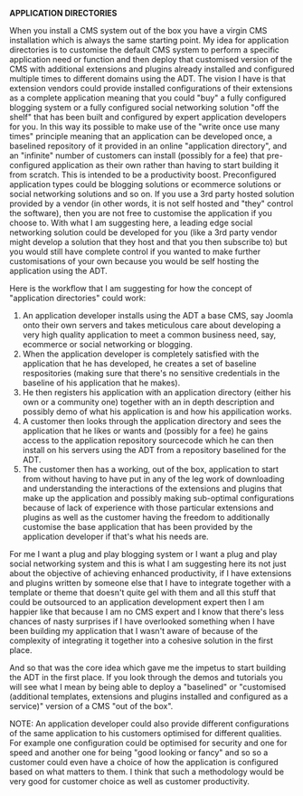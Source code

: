 **APPLICATION DIRECTORIES**

When you install a CMS system out of the box you have a virgin CMS installation which is always the same starting point. My idea for application directories is to customise the default CMS system to perform a specific application need or function and then deploy that customised version of the CMS with additional extensions and plugins already installed and configured multiple times to different domains using the ADT. The vision I have is that extension vendors could provide installed configurations of their extensions as a complete application meaning that you could "buy" a fully configured blogging system or a fully configured social networking solution "off the shelf" that has been built and configured by expert application developers for you. In this way its possible to make use of the "write once use many times" principle meaning that an application can be developed once, a baselined repository of it provided in an online "application directory", and an "infinite" number of customers can install (possibly for a fee) that pre-configured application as their own rather than having to start building it from scratch. This is intended to be a productivity boost. Preconfigured application types could be blogging solutions or ecommerce solutions or social networking solutions and so on. If you use a 3rd party hosted solution provided by a vendor (in other words, it is not self hosted and "they" control the software), then you are not free to customise the application if you choose to. With what I am suggesting here, a leading edge social networking solution could be developed for you (like a 3rd party vendor might develop a solution that they host and that you then subscribe to) but you would still have complete control if you wanted to make further customisations of your own because you would be self hosting the application using the ADT. 

Here is the workflow that I am suggesting for how the concept of "application directories" could work:

1. An application developer installs using the ADT a base CMS, say Joomla onto their own servers and takes meticulous care about developing a very high quality application to meet a common business need, say, ecommerce or social networking or blogging. 
2. When the application developer is completely satisfied with the application that he has developed, he creates a set of baseline respositories (making sure that there's no sensitive credentials in the baseline of his application that he makes). 
3. He then registers his application with an application directory (either his own or a community one) together with an in depth description and possibly demo of what his application is and how his appilication works. 
4. A customer then looks through the application directory and sees the application that he likes or wants and (possibly for a fee) he gains access to the application repository sourcecode which he can then install on his servers using the ADT from a repository baselined for the ADT. 
5. The customer then has a working, out of the box, application to start from without having to have put in any of the leg work of downloading and understanding the interactions of the extensions and plugins that make up the application and possibly making sub-optimal configurations because of lack of experience with those particular extensions and plugins as well as the customer having the freedom to additionally customise the base application that has been provided by the application developer if that's what his needs are.

For me I want a plug and play blogging system or I want a plug and play social networking system and this is what I am suggesting here its not just about the objective of achieving enhanced productivity, if I have extensions and plugins written by someone else that I have to integrate together with a template or theme that doesn't quite gel with them and all this stuff that could be outsourced to an application development expert then I am happier like that because I am no CMS expert and I know that there's less chances of nasty surprises if I have overlooked something when I have been building my application that I wasn't aware of because of the complexity of integrating it together into a cohesive solution in the first place. 

And so that was the core idea which gave me the impetus to start building the ADT in the first place. If you look through the demos and tutorials you will see what I mean by being able to deploy a "baselined" or "customised (additional templates, extensions and plugins installed and configured as a service)" version of a CMS "out of the box". 

NOTE: An application developer could also provide different configurations of the same application to his customers optimised for different qualities. For example one configuration could be optimised for security and one for speed and another one for being "good looking or fancy" and so so a customer could even have a choice of how the application is configured based on what matters to them. I think that such a methodology would be very good for customer choice as well as customer productivity. 
